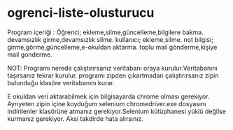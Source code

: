 # ogrenci-liste-olusturucu
Program içeriği : Öğrenci; ekleme,silme,güncelleme,bilgilere bakma. devamsızlık girme,devamsızlık silme. kullanıcı; ekleme,silme. not bilgisi; girme,görme,güncelleme,e-okuldan aktarma. toplu mail gönderme,kişiye mail gonderme.

NOT: Programı nerede çalıştırırsanız veritabanı oraya kurulur.Veritabanını taşırsanız tekrar kurulur.
programı zipden çıkartmadan çalıştırırsanız zipin bulunduğu klasöre veritabanını kurar.

E okuldan veri aktarabilmek için bilgisayarda chrome olması gerekiyor. Ayrıyeten zipin içine koyduğum selenium chromedriver.exe dosyasını indirilenler klasörüne atmanız gerekiyor.Selenium kütüphanesi yüklü değilse kurmanız gerekiyor. Aksi takdirde hata alırsınız.

